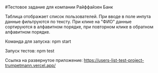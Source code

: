 #Тестовое задание для компании Райффайзен Банк

Таблица отображает список пользователей. При вводе в поле инпута данные фильтруются по тексту.
При клике на "ФИО" данные сортируются в алфавитном порядке, при повторном клике в обратном алфавитном порядке.

Команда для запуска: npm start 

Запуск тестов: npm test

Ссылка на развернутое приложение: https://users-list-test-project-trumpetmann.vercel.app/
